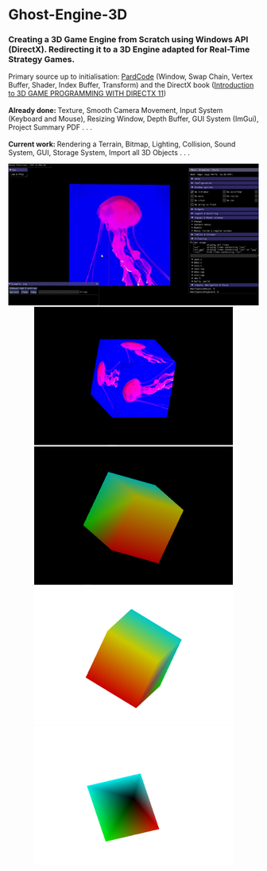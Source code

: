 # Ghost-Engine-3D

### Creating a 3D Game Engine from Scratch using Windows API (DirectX). Redirecting it to a 3D Engine adapted for Real-Time Strategy Games.

Primary source up to initialisation: [PardCode](https://github.com/PardCode) (Window, Swap Chain, Vertex Buffer, Shader, Index Buffer, Transform) and the DirectX book ([Introduction to 3D GAME PROGRAMMING WITH DIRECTX 11](https://files.xray-engine.org/boox/3d_game_programming_with_DirectX11.pdf))
<br>
<br> 
<b>Already done: </b>Texture, Smooth Camera Movement, Input System (Keyboard and Mouse), Resizing Window, Depth Buffer, GUI System (ImGui), Project Summary PDF . . .
<br>
<br>
<b>Current work: </b>Rendering a Terrain, Bitmap, Lighting, Collision, Sound System, GUI, Storage System, Import all 3D Objects . . . 
<br>



<p align="center">
  <img src="/Media/Ghost Engine 3D_Video_GUI.gif" width="801" alt="Showcase">
  <img src="/Media/Cube_Texture.PNG" width="400" alt="Cube_Texture">
  <img src="/Media/Cube_1.PNG" width="400" alt="Cube_1">
  <img src="/Media/Cube_4.PNG" width="400" alt="Cube_4">
  <img src="/Media/Pyramid_2.PNG" width="400" alt="Pyramid2">
</p>
